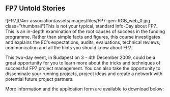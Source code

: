 ## FP7 Untold Stories

<!--break-->
![FP7](/4m-association/assets/images/files/FP7-gen-RGB_web_0.jpg class="thumbnail")This is not your typical, standard Info-Day about FP7. This is an in-depth examination of the root causes of success in the funding programme. Rather than simple facts and figures, this course investigates and explains the EC’s expectations, audits, evaluations, technical reviews, communication and all the hints you should know about FP7.

This two-day event, in Budapest on 3 - 4th December 2009, could be a great opportunity for you to learn more about the tricks and techniques of successful FP7 project management. You can also take the opportunity to disseminate your running projects, project ideas and create a network with potential future project partners.  

More information and the application form are available to download below: